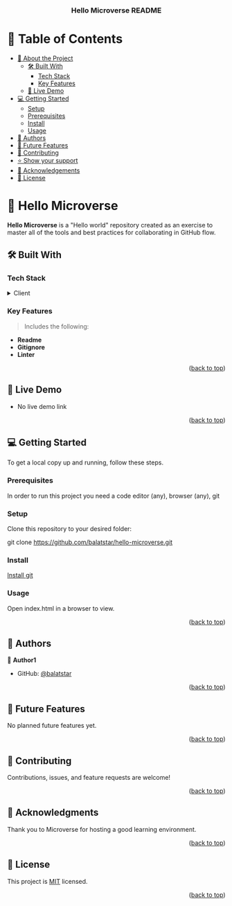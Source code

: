 <a name="readme-top"></a>

<div align="center">

  <h3><b>Hello Microverse README</b></h3>

</div>

<!-- TABLE OF CONTENTS -->

# 📗 Table of Contents

- [📖 About the Project](#about-project)
  - [🛠 Built With](#built-with)
    - [Tech Stack](#tech-stack)
    - [Key Features](#key-features)
  - [🚀 Live Demo](#live-demo)
- [💻 Getting Started](#getting-started)
  - [Setup](#setup)
  - [Prerequisites](#prerequisites)
  - [Install](#install)
  - [Usage](#usage)
- [👥 Authors](#authors)
- [🔭 Future Features](#future-features)
- [🤝 Contributing](#contributing)
- [⭐️ Show your support](#support)
- [🙏 Acknowledgements](#acknowledgements)
- [📝 License](#license)

<!-- PROJECT DESCRIPTION -->

# 📖 Hello Microverse <a name="about-project"></a>

**Hello Microverse** is a "Hello world" repository created as an exercise to master all of the tools and best practices for collaborating in GitHub flow.

## 🛠 Built With <a name="built-with"></a>

### Tech Stack <a name="tech-stack"></a>

<details>
  <summary>Client</summary>
  <ul>
    <li>HTML and CSS</li>
  </ul>
</details>

### Key Features <a name="key-features"></a>
> Includes the following:

- **Readme**
- **Gitignore**
- **Linter**

<p align="right">(<a href="#readme-top">back to top</a>)</p>

## 🚀 Live Demo <a name="live-demo"></a>

- No live demo link

<p align="right">(<a href="#readme-top">back to top</a>)</p>


## 💻 Getting Started <a name="getting-started"></a>

To get a local copy up and running, follow these steps.

### Prerequisites

In order to run this project you need a code editor (any), browser (any), git

### Setup

Clone this repository to your desired folder:

git clone https://github.com/balatstar/hello-microverse.git

### Install

[Install git](https://git-scm.com/book/en/v2/Getting-Started-Installing-Git)

### Usage

Open index.html in a browser to view.

<p align="right">(<a href="#readme-top">back to top</a>)</p>

## 👥 Authors <a name="authors"></a>

👤 **Author1**

- GitHub: [@balatstar](https://github.com/balatstar)

<p align="right">(<a href="#readme-top">back to top</a>)</p>

## 🔭 Future Features <a name="future-features"></a>

No planned future features yet.

<p align="right">(<a href="#readme-top">back to top</a>)</p>

## 🤝 Contributing <a name="contributing"></a>

Contributions, issues, and feature requests are welcome!

<p align="right">(<a href="#readme-top">back to top</a>)</p>

## 🙏 Acknowledgments <a name="acknowledgements"></a>

Thank you to Microverse for hosting a good learning environment.

<p align="right">(<a href="#readme-top">back to top</a>)</p>



## 📝 License <a name="license"></a>

This project is [MIT](./LICENSE.md) licensed.

<p align="right">(<a href="#readme-top">back to top</a>)</p>
